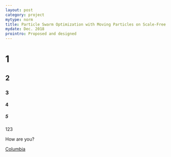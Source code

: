 ```yaml
---
layout: post
category: project
mytype: norm
title: Particle Swarm Optimization with Moving Particles on Scale-Free Networks
mydate: Dec. 2018
prointro: Proposed and designed 
---
```

# 1
## 2
### 3
#### 4
##### 5

123

How are you?

[Columbia](http://www.columbia.edu)
